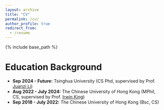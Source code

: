 ```yaml
---
layout: archive
title: "CV"
permalink: /cv/
author_profile: true
redirect_from:
  - /resume
---
```


{% include base_path %}

Education Background
======
- **Sep 2024 - Future:** Tsinghua University (CS Phd, supervised by Prof. [Juanzi Li](https://keg.cs.tsinghua.edu.cn/persons/ljz/))
- **Aug 2022 - July 2024:** The Chinese University of Hong Kong (MPhil, CS, supervised by Prof. [Irwin King](https://scholar.google.com/citations?user=MXvC7tkAAAAJ&hl=en))
- **Sep 2018 - July 2022:** The Chinese University of Hong Kong (Bsc, CS)
